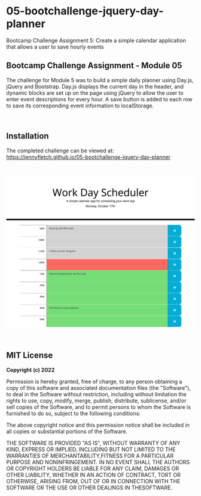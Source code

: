 # 05-bootchallenge-jquery-day-planner
Bootcamp Challenge Assignment 5: Create a simple calendar application that allows a user to save hourly events

## Bootcamp Challenge Assignment - Module 05
The challenge for Module 5 was to build a simple daily planner using Day.js, jQuery and Bootstrap. Day.js displays the current day in the header, and dynamic blocks are set up on the page using jQuery to allow the user to enter event descriptions for every hour. A save button is added to each row to save its corresponding event information to localStorage.

<br />

## Installation

The completed challenge can be viewed at: <br />
https://jennyfletch.github.io/05-bootchallenge-jquery-day-planner

<br />

![Alt text](./assets/images/screenshot.png?raw=true "Screenshot of the jQuery day planner")

<br />

## MIT License

**Copyright (c) 2022**

Permission is hereby granted, free of charge, to any person obtaining a copy of this software and associated documentation files (the "Software"), to deal in the Software without restriction, including without limitation the rights to use, copy, modify, merge, publish, distribute, sublicense, and/or sell copies of the Software, and to permit persons to whom the Software is furnished to do so, subject to the following conditions:

The above copyright notice and this permission notice shall be included in all copies or substantial portions of the Software.

THE SOFTWARE IS PROVIDED "AS IS", WITHOUT WARRANTY OF ANY KIND, EXPRESS OR IMPLIED, INCLUDING BUT NOT LIMITED TO THE WARRANTIES OF MERCHANTABILITY,FITNESS FOR A PARTICULAR PURPOSE AND NONINFRINGEMENT. IN NO EVENT SHALL THE AUTHORS OR COPYRIGHT HOLDERS BE LIABLE FOR ANY CLAIM, DAMAGES OR OTHER LIABILITY, WHETHER IN AN ACTION OF CONTRACT, TORT OR OTHERWISE, ARISING FROM, OUT OF OR IN CONNECTION WITH THE SOFTWARE OR THE USE OR OTHER DEALINGS IN THESOFTWARE.


